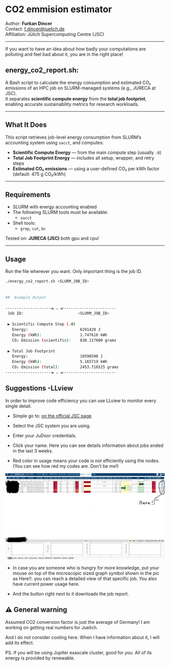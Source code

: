 # CO2 emmision estimator 

Author: **Furkan Dincer**  
Contact: [f.dincer@juelich.de](mailto:f.dincer@juelich.de)  
Affiliation: Jülich Supercomputing Centre (JSC)

---

If you want to have an idea about how badly your computations are polluting and feel bad about it, you are in the right place!

## energy_co2_report.sh:

A Bash script to calculate the energy consumption and estimated CO₂ emissions of an HPC job on SLURM-managed systems (e.g., JURECA at JSC).  
It separates **scientific compute energy** from the **total job footprint**, enabling accurate sustainability metrics for research workloads.

---

## What It Does

This script retrieves job-level energy consumption from SLURM’s accounting system using `sacct`, and computes:

-  **Scientific Compute Energy** — from the main compute step (usually `.0`)
-  **Total Job Footprint Energy** — includes all setup, wrapper, and retry steps
-  **Estimated CO₂ emissions** — using a user-defined CO₂ per kWh factor (default: 475 g CO₂/kWh)

---

##  Requirements

- SLURM with energy accounting enabled
- The following SLURM tools must be available:
  - `sacct`
- Shell tools:
  - `grep`, `cut`, `bc`

Tested on: **JURECA (JSC)** both gpu and cpu!

---

##  Usage

Run the file wherever you want. Only important thing is the job ID.


```bash
./energy_co2_report.sh <SLURM_JOB_ID>


##  Example Output

--------------------ᓀ ᵥ ᓂ-----------------------
 Job ID:                        <SLURM_JOB_ID>

 ▶ Scientific Compute Step (.0)
   Energy:                       6291420 J
   Energy (kWh):                 1.747616 kWh
   CO₂ Emission (scientific):    830.117600 grams

 ▶ Total Job Footprint
   Energy:                       18596590 J
   Energy (kWh):                 5.165719 kWh
   CO₂ Emission (total):         2453.716525 grams
--------------------ᓀ ᵥ ᓂ-----------------------
```

##  Suggestions -LLview
In order to improve code efficiency you can use LLview to monitor every single detail.

- Simple go to: [on the official JSC page](https://www.fz-juelich.de/en/ias/jsc/services/user-support/software-tools/llview?expand=translations,fzjsettings,nearest-institut)

- Select the JSC system you are using.

- Enter your JuDoor credentials.

- Click your name. Here you can see details information about jobs ended in the last 3 weeks.

- Red color in usage means your code is not efficiently using the nodes. (You can see how red my codes are. Don't be me!)

![Sample Output](LLview.png)

- In case you are someone who is hungry for more knowledge, put your mouse on top of the microscopic sized graph symbol shown in the pic as Here!!. you can reach a detailed view of that specific job. You also have current power usage here.

- And the button right next to it downloads the job report. 

## ⚠️ General warning

Assumed CO2 conversion factor is just the average of Germany! I am working on getting real numbers for Juelich.

And I do not consider cooling here. When I have information about it, I will add its effect. 

PS. If you will be using Jupiter exascale cluster, good for you. All of its energy is provided by renewable. 





